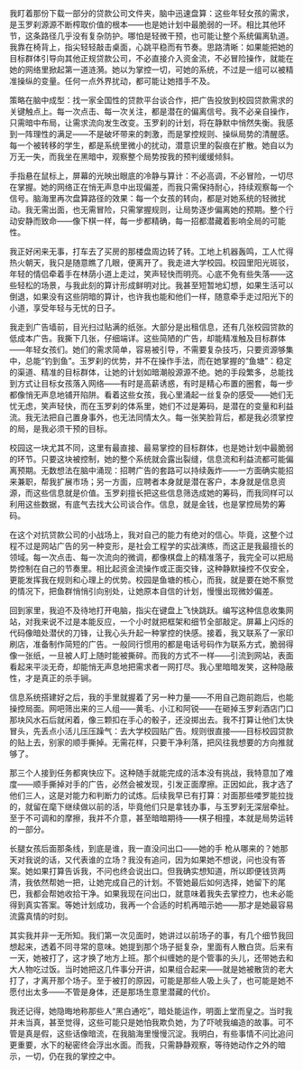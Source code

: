 我盯着那份下载一部分的贷款公司文件夹，脑中迅速盘算：这些年轻女孩的需求，是玉罗刹源源不断榨取价值的根本——也是她计划中最脆弱的一环。相比其他环节，这条路径几乎没有复杂防护。哪怕是轻微干预，也可能让整个系统偏离轨道。我靠在椅背上，指尖轻轻敲击桌面，心跳平稳而有节奏。思路清晰：如果能把她的目标群体引导向其他正规贷款公司，不必直接介入资金流，不必冒险操作，就能在她的网络里掀起第一道涟漪。她以为掌控一切，可她的系统，不过是一组可以被精准操纵的变量。任何一点外界扰动，都可能让她措手不及。

策略在脑中成型：找一家全国性的贷款平台谈合作，把广告投放到校园贷款需求的关键触点上。每一次点击、每一次关注，都是潜在的偏离信号。我不必亲自操作，只需暗中布局，让需求流向发生改变。玉罗刹的计划，将在静默中悄然失衡。我感到一阵理性的满足——不是破坏带来的刺激，而是掌控规则、操纵局势的清醒感。每一个被转移的学生，都是系统里微小的扰动，潜意识里的裂痕在扩散。她自以为万无一失，而我坐在黑暗中，观察整个局势按我的预判缓缓倾斜。

手指悬在鼠标上，屏幕的光映出眼底的冷静与算计：不必高调，不必冒险，一切尽在掌握。她的网络正在悄无声息中出现偏差，而我只需保持耐心，持续观察每一个信号。脑海里再次盘算路径的效果：每一个女孩的转向，都是对她系统的轻微扰动。我无需出面，也无需冒险，只需掌握规则，让局势逐步偏离她的预期。整个行动安静而致命——像下棋一样，每一步都精确，每一招都潜藏着影响全局的可能性。

我正好闲来无事，打车去了买房的那楼盘周边转了转。工地上机器轰鸣，工人忙得热火朝天，我只是随意瞧了几眼，便离开了。我走进大学校园。校园里阳光斑驳，年轻的情侣牵着手在林荫小道上走过，笑声轻快而明亮。心底不免有些失落——这些轻松的场景，与我此刻的算计形成鲜明对比。我甚至短暂地幻想，如果生活可以倒退，如果没有这些阴暗的算计，也许我也能和他们一样，随意牵手走过阳光下的小道，享受年轻与无忧的日子。

我走到广告墙前，目光扫过贴满的纸张。大部分是出租信息，还有几张校园贷款的低成本广告。我撕下几张，仔细端详。这些简陋的广告，却能精准触及目标群体——年轻女孩们。她们的需求简单，容易被引导，不需要复杂技巧，只要资源够集中，总能“钓到鱼”。玉罗刹的优势，并不在操作手法，而在她掌握的“鱼塘”：稳定的渠道、精准的目标群体，让她的计划如暗潮般源源不绝。她的手段繁多，总能找到方式让目标女孩落入网络——有时是高薪诱惑，有时是精心布置的圈套，每一步都像悄无声息地铺开陷阱。看着这些女孩，我心里涌起一丝复杂的感受——她们无忧无虑，笑声轻快，而在玉罗刹的体系里，她们不过是筹码，是潜在的变量和利益流。我无法把自己置身事外，也无法同情太久。每一张笑脸背后，都是我必须掌控的局，是我必须干预的目标。

校园这一块尤其不同，这里有最直接、最易掌控的目标群体，也是她计划中最脆弱的环节。只要这块被控制，她的整个系统就会露出裂缝，信息流和利益流都可能偏离预期。无数想法在脑中涌现：招聘广告的套路可以持续轰炸——一方面确实能招来兼职，帮我扩展市场；另一方面，应聘者本身就是潜在客户，本身就是信息资源，而这些信息就是价值。玉罗刹擅长把这些信息筛选成她的筹码，而我同样可以利用这些数据，有底气去找大公司谈合作。信息，就是金钱，也是掌控局势的筹码。

在这个对抗贷款公司的小战场上，我对自己的能力有绝对的信心。毕竟，这整个过程不过是网站广告的另一种变形，是社会工程学的实战演练，而这正是我最擅长的领域。每一次点击、每一次流向的微调，都像棋盘上的精准落子，我完全可以把局势控制在自己的节奏里。相比起资金流操作或正面交锋，这种静默操控不仅安全，更能发挥我在规则和心理上的优势。校园是鱼塘的核心，而我，就是要在她不察觉的情况下，把鱼群悄悄引向别处，让她原本自信的计划，慢慢出现微妙偏差。

回到家里，我迫不及待地打开电脑，指尖在键盘上飞快跳跃。编写这种信息收集网站，对我来说不过是本能反应，一个小时就把框架和细节全部敲定。屏幕上闪烁的代码像暗处潜伏的刀锋，让我心头升起一种掌控的快感。接着，我又联系了一家印刷店，准备制作简短的广告。一般同行惯用的都是电话号码作为联系方式，脆弱得像一张纸，一旦被人盯上随时能被撕碎。而我的方式不一样——引流到网站，表面看起来平淡无奇，却能悄无声息地把需求者一网打尽。我心里暗暗发笑，这种隐蔽性，才是真正的杀手锏。

信息系统搭建好之后，我的手里就握着了另一种力量——不用自己跑前跑后，也能操控局面。网吧筛出来的三人组——黄毛、小江和阿锐——在砸掉玉罗刹酒店门口那块风水石后就闲着，像三颗扣在手心的骰子，还没掷出去。我不打算让他们太快冒头，先丢点小活儿压压躁气：去大学校园贴广告。规则很直接——目标校园贷款的贴上去，别家的顺手撕掉。无需花样，只要干净利落，把风往我想要的方向推就够了。

那三个人接到任务都爽快应下。这种随手就能完成的活本没有挑战，我特意加了难度——顺手撕掉对手的广告，必然会被发现，引发正面摩擦。正因如此，我才选了他们三人，这是对能力和判断力的试炼。后续我早已有打算：对面那些喽罗能拉拢的，就留在麾下继续做以前的活，毕竟他们只是拿钱办事，与玉罗刹无深层牵扯。至于不可调和的摩擦，我并不介意，甚至暗暗期待——棋子相撞，本就是局势运转的一部分。

长腿女孩后面那条线，到底是谁，我一直没问出口——她的手 枪从哪来的？她那天对我说的话，又代表谁的立场？我没有追问，因为如果她不想说，问也没有答案。她如果打算告诉我，不问也终会说出口。但我确实想知道，所以即便钱货两清，我依然帮她一把，让她完成自己的计划。不管她最后如何选择，她留下的尾巴，我都会帮她收拾干净。如果我现在问出口，就意味着我失去掌控力，也未必能得到真实答案。等她计划成功，我再一个合适的时机再暗示她——那才是她最容易流露真情的时刻。

其实我并非一无所知。我们第一次见面时，她讲过以前场子的事，有几个细节我回想起来，透着不同寻常的意味。她提到那个场子挺复杂，里面有人散白货。后来有一天，她被打了，这才换了地方上班。那个纠缠她的是个管事的头儿，还带她去和大人物吃过饭。当时她把这几件事分开讲，如果组合起来——就是她被散货的老大打了，才离开那个场子。至于被打的原因，可能是那些人吸上头了，也可能是她不愿付出太多——不管是身体，还是那场生意里潜藏的代价。

我还记得，她隐晦地称那些人“黑白通吃”，暗处能运作，明面上堂而皇之。当时我并未当真，甚至觉得，这些可能只是她怕我欺负她，为了吓唬我编造的故事。可不管是真是假，这些话像暗流，在我脑海里慢慢沉淀。我明白，有些事情不问比追问更重要，水下的秘密终会浮出水面。而我，只需静静观察，等待她动作之外的暗示，一切，仍在我的掌控之中。
